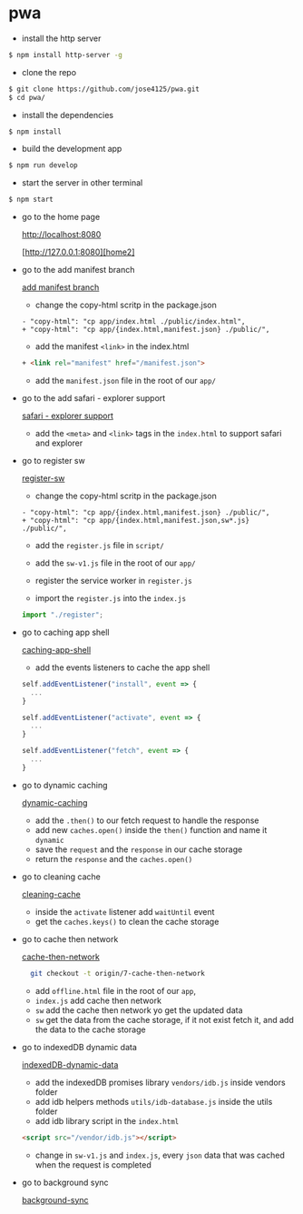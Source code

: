 # pwa

- install the http server

```sh
$ npm install http-server -g
```

- clone the repo

```sh
$ git clone https://github.com/jose4125/pwa.git
$ cd pwa/
```

- install the dependencies

```sh
$ npm install
```

- build the development app

```sh
$ npm run develop
```

- start the server in other terminal

```sh
$ npm start
```

- go to the home page

  [http://localhost:8080][home]

  [http://127.0.0.1:8080][home2]

- go to the add manifest branch

  [add manifest branch][branch1]

  - change the copy-html scritp in the package.json

  ```git
  - "copy-html": "cp app/index.html ./public/index.html",
  + "copy-html": "cp app/{index.html,manifest.json} ./public/",
  ```

  - add the manifest `<link>` in the index.html

  ```html
  + <link rel="manifest" href="/manifest.json">
  ```

  - add the `manifest.json` file in the root of our `app/`

- go to the add safari - explorer support

  [safari - explorer support][branch2]

  - add the `<meta>` and `<link>` tags in the `index.html` to support safari and explorer

- go to register sw

  [register-sw][branch3]

  - change the copy-html scritp in the package.json

  ```git
  - "copy-html": "cp app/{index.html,manifest.json} ./public/",
  + "copy-html": "cp app/{index.html,manifest.json,sw*.js} ./public/",
  ```

  - add the `register.js` file in `script/`
  - add the `sw-v1.js` file in the root of our `app/`
  - register the service worker in `register.js`

  - import the `register.js` into the `index.js`

  ```js
  import "./register";
  ```

- go to caching app shell

  [caching-app-shell][branch4]

  - add the events listeners to cache the app shell

  ```js
  self.addEventListener("install", event => {
    ...
  }

  self.addEventListener("activate", event => {
    ...
  }

  self.addEventListener("fetch", event => {
    ...
  }
  ```

- go to dynamic caching

  [dynamic-caching][branch5]

  - add the `.then()` to our fetch request to handle the response
  - add new `caches.open()` inside the `then()` function and name it `dynamic`
  - save the `request` and the `response` in our cache storage
  - return the `response` and the `caches.open()`

- go to cleaning cache

  [cleaning-cache][branch6]

  - inside the `activate` listener add `waitUntil` event
  - get the `caches.keys()` to clean the cache storage

- go to cache then network

  [cache-then-network][branch7]

  ```sh
    git checkout -t origin/7-cache-then-network
  ```

  - add `offline.html` file in the root of our `app`,
  - `index.js` add cache then network
  - `sw` add the cache then network yo get the updated data
  - `sw` get the data from the cache storage, if it not exist fetch it, and add the data to the cache storage

- go to indexedDB dynamic data

  [indexedDB-dynamic-data][branch8]

  - add the indexedDB promises library `vendors/idb.js` inside vendors folder
  - add idb helpers methods `utils/idb-database.js` inside the utils folder
  - add idb library script in the `index.html`

  ```html
  <script src="/vendor/idb.js"></script>
  ```

  - change in `sw-v1.js` and `index.js`, every `json` data that was cached when the request is completed

- go to background sync

  [background-sync][branch9]

[home]: http://localhost:8080
[home2]: http://127.0.0.1:8080
[branch1]: https://github.com/jose4125/pwa/tree/1-add-manifest
[branch2]: https://github.com/jose4125/pwa/tree/2-safari-explorer-support
[branch3]: https://github.com/jose4125/pwa/tree/3-register-sw
[branch4]: https://github.com/jose4125/pwa/tree/4-caching-app-shell
[branch5]: https://github.com/jose4125/pwa/tree/5-dynamic-caching
[branch6]: https://github.com/jose4125/pwa/tree/6-cleaning-cache
[branch7]: https://github.com/jose4125/pwa/tree/7-cache-then-network
[branch8]: https://github.com/jose4125/pwa/tree/8-indexedDB-dynamic-data
[branch9]: https://github.com/jose4125/pwa/tree/9-background-sync
